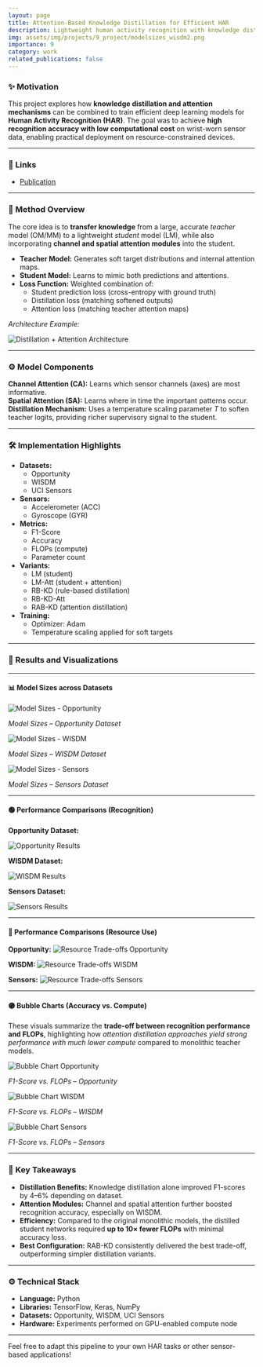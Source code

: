 ```yaml
---
layout: page
title: Attention-Based Knowledge Distillation for Efficient HAR
description: Lightweight human activity recognition with knowledge distillation and attention modules, demonstrating high accuracy and low compute cost on wearable sensor data.
img: assets/img/projects/9_project/modelsizes_wisdm2.png
importance: 9
category: work
related_publications: false
---
```


### ✨ Motivation

This project explores how **knowledge distillation and attention mechanisms** can be combined to train efficient deep learning models for **Human Activity Recognition (HAR)**. The goal was to achieve **high recognition accuracy with low computational cost** on wrist-worn sensor data, enabling practical deployment on resource-constrained devices.

---

### 🔗 Links

- [Publication](https://ieeexplore.ieee.org/abstract/document/10599908)

---

### 📘 Method Overview

The core idea is to **transfer knowledge** from a large, accurate *teacher* model (OM/MM) to a lightweight *student* model (LM), while also incorporating **channel and spatial attention modules** into the student. 

- **Teacher Model:** Generates soft target distributions and internal attention maps.
- **Student Model:** Learns to mimic both predictions and attentions.
- **Loss Function:** Weighted combination of:
  - Student prediction loss (cross-entropy with ground truth)
  - Distillation loss (matching softened outputs)
  - Attention loss (matching teacher attention maps)

*Architecture Example:*

![Distillation + Attention Architecture](/assets/img/projects/8_project/distillation_attention_architecture2.png)

---

### ⚙️ Model Components

**Channel Attention (CA):** Learns which sensor channels (axes) are most informative.  
**Spatial Attention (SA):** Learns where in time the important patterns occur.  
**Distillation Mechanism:** Uses a temperature scaling parameter *T* to soften teacher logits, providing richer supervisory signal to the student.  

---

### 🛠️ Implementation Highlights

- **Datasets:**
  - Opportunity
  - WISDM
  - UCI Sensors
- **Sensors:**
  - Accelerometer (ACC)
  - Gyroscope (GYR)
- **Metrics:**
  - F1-Score
  - Accuracy
  - FLOPs (compute)
  - Parameter count
- **Variants:**
  - LM (student)
  - LM-Att (student + attention)
  - RB-KD (rule-based distillation)
  - RB-KD-Att
  - RAB-KD (attention distillation)
- **Training:**
  - Optimizer: Adam
  - Temperature scaling applied for soft targets

---

### 🧪 Results and Visualizations

---

#### 📊 Model Sizes across Datasets

<div class="row mt-3">
  <div class="col-sm-4">
    <img src="/assets/img/projects/8_project/modelsizes_opp2.png" alt="Model Sizes - Opportunity" class="img-fluid rounded z-depth-1">
    <p class="mt-2 text-center"><em>Model Sizes – Opportunity Dataset</em></p>
  </div>
  <div class="col-sm-4">
    <img src="/assets/img/projects/8_project/modelsizes_wisdm2.png" alt="Model Sizes - WISDM" class="img-fluid rounded z-depth-1">
    <p class="mt-2 text-center"><em>Model Sizes – WISDM Dataset</em></p>
  </div>
  <div class="col-sm-4">
    <img src="/assets/img/projects/8_project/modelsizes_sensors2.png" alt="Model Sizes - Sensors" class="img-fluid rounded z-depth-1">
    <p class="mt-2 text-center"><em>Model Sizes – Sensors Dataset</em></p>
  </div>
</div>

---

#### 🟢 Performance Comparisons (Recognition)

**Opportunity Dataset:**

<img src="/assets/img/projects/8_project/opportunity_attdist_results.png" alt="Opportunity Results" class="img-fluid rounded z-depth-1">

**WISDM Dataset:**

<img src="/assets/img/projects/8_project/wisdm_attdist_results.png" alt="WISDM Results" class="img-fluid rounded z-depth-1">

**Sensors Dataset:**

<img src="/assets/img/projects/8_project/sensors_attdist_results.png" alt="Sensors Results" class="img-fluid rounded z-depth-1">

---

#### 🔵 Performance Comparisons (Resource Use)

**Opportunity:**
<img src="/assets/img/projects/8_project/dist_att_resource.png" alt="Resource Trade-offs Opportunity" class="img-fluid rounded z-depth-1">

**WISDM:**
<img src="/assets/img/projects/8_project/dist_att2_resource.png" alt="Resource Trade-offs WISDM" class="img-fluid rounded z-depth-1">

**Sensors:**
<img src="/assets/img/projects/8_project/dist_att3_resource.png" alt="Resource Trade-offs Sensors" class="img-fluid rounded z-depth-1">

---

#### 🟣 Bubble Charts (Accuracy vs. Compute)

These visuals summarize the **trade-off between recognition performance and FLOPs**, highlighting how *attention distillation approaches yield strong performance with much lower compute* compared to monolithic teacher models.

<div class="row mt-3">
  <div class="col-sm-4">
    <img src="/assets/img/projects/8_project/dist_att_rec.png" alt="Bubble Chart Opportunity" class="img-fluid rounded z-depth-1">
    <p class="mt-2 text-center"><em>F1-Score vs. FLOPs – Opportunity</em></p>
  </div>
  <div class="col-sm-4">
    <img src="/assets/img/projects/8_project/dist_att2_rec.png" alt="Bubble Chart WISDM" class="img-fluid rounded z-depth-1">
    <p class="mt-2 text-center"><em>F1-Score vs. FLOPs – WISDM</em></p>
  </div>
  <div class="col-sm-4">
    <img src="/assets/img/projects/8_project/dist_att3_rec.png" alt="Bubble Chart Sensors" class="img-fluid rounded z-depth-1">
    <p class="mt-2 text-center"><em>F1-Score vs. FLOPs – Sensors</em></p>
  </div>
</div>

---

### 📝 Key Takeaways

- **Distillation Benefits:** Knowledge distillation alone improved F1-scores by 4–6% depending on dataset.
- **Attention Modules:** Channel and spatial attention further boosted recognition accuracy, especially on WISDM.
- **Efficiency:** Compared to the original monolithic models, the distilled student networks required **up to 10× fewer FLOPs** with minimal accuracy loss.
- **Best Configuration:** RAB-KD consistently delivered the best trade-off, outperforming simpler distillation variants.

---

### ⚙️ Technical Stack

- **Language:** Python
- **Libraries:** TensorFlow, Keras, NumPy
- **Datasets:** Opportunity, WISDM, UCI Sensors
- **Hardware:** Experiments performed on GPU-enabled compute node

---

Feel free to adapt this pipeline to your own HAR tasks or other sensor-based applications!
